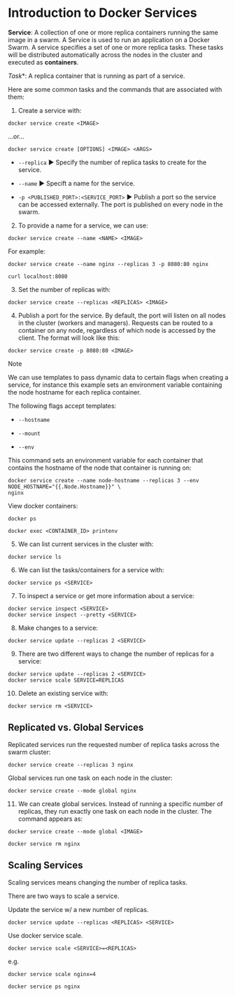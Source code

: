 # Introduction to Docker Services

**Service**: A collection of one or more replica containers running the same image in a swarm. A Service is used to run an application on a Docker Swarm. A service specifies a set of one or more replica tasks. These tasks will be distributed automatically across the nodes in the cluster and executed as **containers**.

*Task**: A replica container that is running as part of a service.

Here are some common tasks and the commands that are associated with them:

1. Create a service with:

```
docker service create <IMAGE>
```

...or...

```
docker service create [OPTIONS] <IMAGE> <ARGS>
```

* `--replica` ▶︎ Specify the number of replica tasks to create for the service.

* `--name` ▶︎ Specift a name for the service.

* `-p <PUBLISHED_PORT>:<SERVICE_PORT>` ▶︎ Publish a port so the service can be accessed externally. The port is published on every node in the swarm.

2. To provide a name for a service, we can use:

```
docker service create --name <NAME> <IMAGE>
```

For example:

```
docker service create --name nginx --replicas 3 -p 8080:80 nginx

curl localhost:8080
```

3. Set the number of replicas with:

```
docker service create --replicas <REPLICAS> <IMAGE>
```

4. Publish a port for the service. By default, the port will listen on all nodes in the cluster (workers and managers). Requests can be routed to a container on any node, regardless of which node is accessed by the client. The format will look like this:

```
docker service create -p 8080:80 <IMAGE>
```

> [!NOTE]
>
> We can use templates to pass dynamic data to certain flags when creating a service, for instance this example sets an environment variable containing the node hostname for each replica container.
> 
> The following flags accept templates:
> 
> * `--hostname`
>
> * `--mount`
>
> * `--env`

This command sets an environment variable for each container that contains the hostname of the node that container is running on:

```
docker service create --name node-hostname --replicas 3 --env
NODE_HOSTNAME="{{.Node.Hostname}}" \
nginx
```

View docker containers:

```
docker ps

docker exec <CONTAINER_ID> printenv
```

5. We can list current services in the cluster with:

```
docker service ls
```

6. We can list the tasks/containers for a service with:

```
docker service ps <SERVICE>
```

7. To inspect a service or get more information about a service:

```
docker service inspect <SERVICE>
docker service inspect --pretty <SERVICE>
```

8. Make changes to a service:

```
docker service update --replicas 2 <SERVICE>
```

9. There are two different ways to change the number of replicas for a service:

```
docker service update --replicas 2 <SERVICE>
docker service scale SERVICE=REPLICAS
```

10. Delete an existing service with:

```
docker service rm <SERVICE>
```

## Replicated vs. Global Services

Replicated services run the requested number of replica tasks across the swarm cluster:

```
docker service create --replicas 3 nginx
```

Global services run one task on each node in the cluster:

```
docker service create --mode global nginx
```

11. We can create global services. Instead of running a specific number of replicas, they run exactly one task on each node in the cluster. The command appears as:

```
docker service create --mode global <IMAGE>
```

```
docker service rm nginx
```

## Scaling Services

Scaling services means changing the number of replica tasks.

There are two ways to scale a service.

Update the service w/ a new number of replicas.

```
docker service update --replicas <REPLICAS> <SERVICE>
```

Use docker service scale.

```
docker service scale <SERVICE>=<REPLICAS>
```

e.g.

```
docker service scale nginx=4

docker service ps nginx
```
